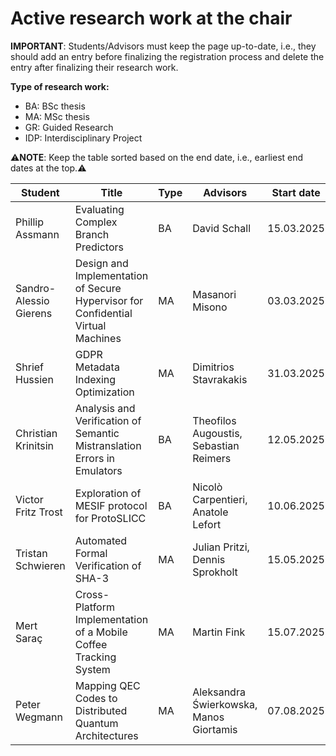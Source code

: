 # Active research work at the chair

**IMPORTANT**: Students/Advisors must keep the page up-to-date, i.e., they should add an entry before finalizing the registration process and delete the entry after finalizing their research work.

**Type of research work:**

- BA: BSc thesis
- MA: MSc thesis
- GR: Guided Research
- IDP: Interdisciplinary Project

⚠️**NOTE**: Keep the table sorted based on the end date, i.e., earliest end dates at the top.⚠️

| Student               | Title                                                                                                      | Type | Advisors                               | Start date | End date   |
| --------------------- | ---------------------------------------------------------------------------------------------------------- | ---- | -------------------------------------- | ---------- | ---------- |
| Phillip Assmann       | Evaluating Complex Branch Predictors                                                                       | BA   | David Schall                           | 15.03.2025 | 15.07.2025 |
| Sandro-Alessio Gierens| Design and Implementation of Secure Hypervisor for Confidential Virtual Machines                           | MA   | Masanori Misono                        | 03.03.2025 | 03.12.2025 |
| Shrief Hussien        | GDPR Metadata Indexing Optimization                                                                        | MA   | Dimitrios Stavrakakis                  | 31.03.2025 | 30.09.2025 |
| Christian Krinitsin   | Analysis and Verification of Semantic Mistranslation Errors in Emulators                                   | BA   | Theofilos Augoustis, Sebastian Reimers | 12.05.2025 | 12.09.2025 |
| Victor Fritz Trost | Exploration of MESIF protocol for ProtoSLICC                                                                    | BA   | Nicolò Carpentieri, Anatole Lefort | 10.06.2025 | 10.10.2025 |
| Tristan Schwieren     | Automated Formal Verification of SHA-3                                                                     | MA   | Julian Pritzi, Dennis Sprokholt | 15.05.2025 | 17.11.2025 |
| Mert Saraç            | Cross-Platform Implementation of a Mobile Coffee Tracking System                                           | MA   | Martin Fink                     | 15.07.2025 | 15.01.2026 |
| Peter Wegmann         | Mapping QEC Codes to Distributed Quantum Architectures                                                     | MA   | Aleksandra Świerkowska, Manos Giortamis | 07.08.2025 | 09.02.2026 |

